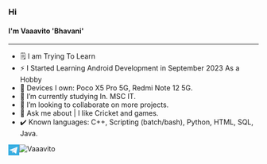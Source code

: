 ### Hi 
#### I'm Vaaavito 'Bhavani'
---

- 🗒️ I am Trying To Learn
- ⚡️ I Started Learning Android Development in September 2023 As a Hobby
- 📱 Devices I own: Poco X5 Pro 5G, Redmi Note 12 5G.
- 🌱 I’m currently studying In. MSC IT.
- 👯 I’m looking to collaborate on more projects.
- 💬 Ask me about | I like Cricket and games.
- ✔️ Known languages: C++, Scripting (batch/bash), Python, HTML, SQL, Java.

<a href="https://t.me/vaaavitostuffchat">
  <img align="left" alt="Bhavani's Telegram" width="22px" src="https://raw.githubusercontent.com/edent/SuperTinyIcons/master/images/svg/telegram.svg" />
</a>

<img src="https://komarev.com/ghpvc/?username=Vaaavito&style=flat-square" alt="Vaaavito" /><br>
